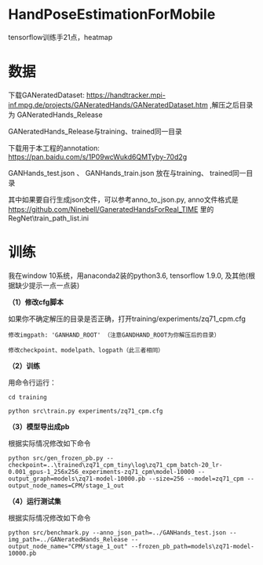 # HandPoseEstimationForMobile
tensorflow训练手21点，heatmap

# 数据

下载GANeratedDataset: https://handtracker.mpi-inf.mpg.de/projects/GANeratedHands/GANeratedDataset.htm ,解压之后目录为 GANeratedHands_Release

GANeratedHands_Release与training、trained同一目录


下载用于本工程的annotation: https://pan.baidu.com/s/1P09wcWukd6QMTyby-70d2g 

GANHands_test.json 、 GANHands_train.json 放在与training、 trained同一目录

其中如果要自行生成json文件，可以参考anno_to_json.py, anno文件格式是 https://github.com/Ninebell/GaneratedHandsForReal_TIME 里的RegNet\train_path_list.ini

# 训练 

我在window 10系统，用anaconda2装的python3.6, tensorflow 1.9.0, 及其他(根据缺少提示一点一点装) 

**（1）修改cfg脚本**

如果你不确定解压的目录是否正确，打开training/experiments/zq71_cpm.cfg 
	
	修改imgpath: 'GANHAND_ROOT' （注意GANDHAND_ROOT为你解压后的目录）
	
	修改checkpoint、modelpath、logpath（此三者相同）

**（2）训练**

用命令行运行：
	
	cd training
	
	python src\train.py experiments/zq71_cpm.cfg
	
**（3）模型导出成pb**

根据实际情况修改如下命令
	
	python src/gen_frozen_pb.py --checkpoint=..\trained\zq71_cpm_tiny\log\zq71_cpm_batch-20_lr-0.001_gpus-1_256x256_experiments-zq71_cpm\model-10000 --output_graph=models\zq71-model-10000.pb --size=256 --model=zq71_cpm --output_node_names=CPM/stage_1_out
	
**（4）运行测试集**

根据实际情况修改如下命令
	
	python src/benchmark.py --anno_json_path=../GANHands_test.json --img_path=../GANeratedHands_Release --output_node_name="CPM/stage_1_out" --frozen_pb_path=models\zq71-model-10000.pb 


	